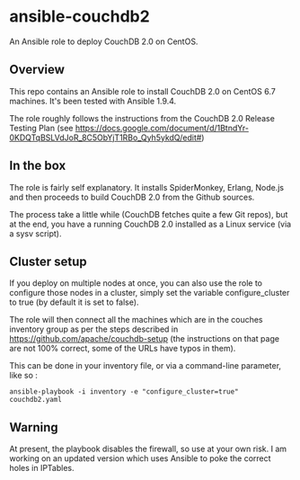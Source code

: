 # ansible-couchdb2
An Ansible role to deploy CouchDB 2.0 on CentOS.

## Overview
This repo contains an Ansible role to install CouchDB 2.0 on CentOS 6.7 machines. It's been tested with Ansible 1.9.4.

The role roughly follows the instructions from the CouchDB 2.0 Release Testing Plan (see https://docs.google.com/document/d/1BtndYr-0KDQTqBSLVdJoR_8C5ObYjT1RBo_Qyh5ykdQ/edit#)

## In the box
The role is fairly self explanatory. It installs SpiderMonkey, Erlang, Node.js and then proceeds to build CouchDB 2.0 from the Github sources.

The process take a little while (CouchDB fetches quite a few Git repos), but at the end, you have a running CouchDB 2.0 installed as a Linux service (via a sysv script).

## Cluster setup

If you deploy on multiple nodes at once, you can also use the role to configure those nodes in a cluster, simply set the variable configure_cluster to true (by default it is set to false).

The role will then connect all the machines which are in the couches inventory group as per the steps described in https://github.com/apache/couchdb-setup (the instructions on that page are not 100% correct, some of the URLs have typos in them).

This can be done in your inventory file, or via a command-line parameter, like so :

`ansible-playbook -i inventory -e "configure_cluster=true" couchdb2.yaml`

## Warning

At present, the playbook disables the firewall, so use at your own risk. I am working on an updated version which uses Ansible to poke the correct holes in IPTables.

